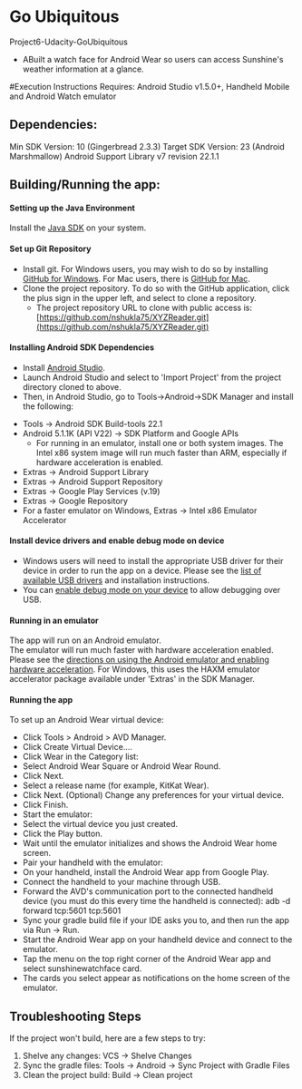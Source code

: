 # Go Ubiquitous
Project6-Udacity-GoUbiquitous
  - ABuilt a watch face for Android Wear so users can access Sunshine's weather information at a glance.
  
#Execution Instructions
Requires: Android Studio v1.5.0+, Handheld Mobile and Android Watch emulator

Dependencies:
-------------
Min SDK Version: 10 (Gingerbread 2.3.3)
Target SDK Version: 23 (Android Marshmallow)
Android Support Library v7 revision 22.1.1

Building/Running the app:
-------------------------

#### Setting up the Java Environment
Install the [Java SDK](http://www.oracle.com/technetwork/java/javase/downloads/jdk7-downloads-1880260.html) on your system.

#### Set up Git Repository
*  Install git.  For Windows users, you may wish to do so by installing [GitHub for Windows](https://windows.github.com/).  For Mac users, there is [GitHub for Mac](https://mac.github.com/).
*  Clone the project repository.  To do so with the GitHub application, click the plus sign in the upper left, and select to clone a repository.
    -  The project repository URL to clone with public access is:
    [https://github.com/nshukla75/XYZReader.git](https://github.com/nshukla75/XYZReader.git)

#### Installing Android SDK Dependencies
*  Install [Android Studio](https://developer.android.com/sdk/installing/studio.html).
*  Launch Android Studio and select to 'Import Project' from the project directory cloned to above.
*  Then, in Android Studio, go to Tools->Android->SDK Manager and
install the following:
  -  Tools -> Android SDK Build-tools 22.1
  -  Android 5.1.1K (API V22) -> SDK Platform and Google APIs
       - For running in an emulator, install one or both system images.  The Intel x86 system image will run much faster than ARM, especially if hardware acceleration is enabled.
  -  Extras -> Android Support Library
  -  Extras -> Android Support Repository
  -  Extras -> Google Play Services (v.19)
  -  Extras -> Google Repository
  -  For a faster emulator on Windows, Extras -> Intel x86 Emulator Accelerator
  
#### Install device drivers and enable debug mode on device
*  Windows users will need to install the appropriate USB driver for their device in order to run the app on a device.  Please see the [list of available USB drivers](http://developer.android.com/tools/extras/oem-usb.html) and installation instructions.
* You can [enable debug mode on your device](http://developer.android.com/tools/device.html) to allow debugging over USB.

#### Running in an emulator
The app will run on an Android emulator.  
The emulator will run much faster with hardware acceleration enabled.  Please see the [directions on using the Android emulator and enabling hardware acceleration](http://developer.android.com/tools/devices/emulator.html).  For Windows, this uses the HAXM emulator accelerator package available under 'Extras' in the SDK Manager.

#### Running the app
To set up an Android Wear virtual device:
-  Click Tools > Android > AVD Manager.
-  Click Create Virtual Device....
-  Click Wear in the Category list:
-  Select Android Wear Square or Android Wear Round.
-  Click Next.
-  Select a release name (for example, KitKat Wear).
-  Click Next.
(Optional) Change any preferences for your virtual device.
-  Click Finish.
-  Start the emulator:
-  Select the virtual device you just created.
-  Click the Play button.
-  Wait until the emulator initializes and shows the Android Wear home screen.
-  Pair your handheld with the emulator:
-  On your handheld, install the Android Wear app from Google Play.
-  Connect the handheld to your machine through USB.
-  Forward the AVD's communication port to the connected handheld device (you must do this every time the handheld is connected):
adb -d forward tcp:5601 tcp:5601
-  Sync your gradle build file if your IDE asks you to, and then run the app via Run -> Run.
-  Start the Android Wear app on your handheld device and connect to the emulator.
-  Tap the menu on the top right corner of the Android Wear app and select sunshinewatchface card.
-  The cards you select appear as notifications on the home screen of the emulator.


Troubleshooting Steps
---------------------

If the project won't build, here are a few steps to try:

1.  Shelve any changes:  VCS -> Shelve Changes
2.  Sync the gradle files:  Tools -> Android -> Sync Project with Gradle Files
3.  Clean the project build:  Build -> Clean project


